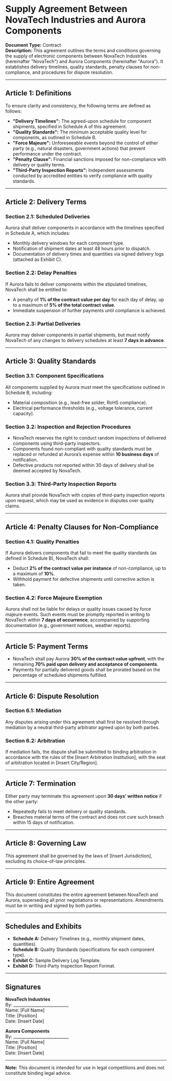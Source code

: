 

# **Supply Agreement Between NovaTech Industries and Aurora Components**  
**Document Type:** Contract  
**Description:** This agreement outlines the terms and conditions governing the supply of electronic components between NovaTech Industries (hereinafter "NovaTech") and Aurora Components (hereinafter "Aurora"). It establishes delivery timelines, quality standards, penalty clauses for non-compliance, and procedures for dispute resolution.  

---

## **Article 1: Definitions**  
To ensure clarity and consistency, the following terms are defined as follows:  
- **"Delivery Timelines":** The agreed-upon schedule for component shipments, specified in Schedule A of this agreement.  
- **"Quality Standards":** The minimum acceptable quality level for components, as outlined in Schedule B.  
- **"Force Majeure":** Unforeseeable events beyond the control of either party (e.g., natural disasters, government actions) that prevent performance under the contract.  
- **"Penalty Clause":** Financial sanctions imposed for non-compliance with delivery or quality terms.  
- **"Third-Party Inspection Reports":** Independent assessments conducted by accredited entities to verify compliance with quality standards.  

---

## **Article 2: Delivery Terms**  
### **Section 2.1: Scheduled Deliveries**  
Aurora shall deliver components in accordance with the timelines specified in Schedule A, which includes:  
- Monthly delivery windows for each component type.  
- Notification of shipment dates at least 48 hours prior to dispatch.  
- Documentation of delivery times and quantities via signed delivery logs (attached as Exhibit C).  

### **Section 2.2: Delay Penalties**  
If Aurora fails to deliver components within the stipulated timelines, NovaTech shall be entitled to:  
- A penalty of **1% of the contract value per day** for each day of delay, up to a maximum of **5% of the total contract value**.  
- Immediate suspension of further payments until compliance is achieved.  

### **Section 2.3: Partial Deliveries**  
Aurora may deliver components in partial shipments, but must notify NovaTech of any changes to delivery schedules at least **7 days in advance**.  

---

## **Article 3: Quality Standards**  
### **Section 3.1: Component Specifications**  
All components supplied by Aurora must meet the specifications outlined in Schedule B, including:  
- Material composition (e.g., lead-free solder, RoHS compliance).  
- Electrical performance thresholds (e.g., voltage tolerance, current capacity).  

### **Section 3.2: Inspection and Rejection Procedures**  
- NovaTech reserves the right to conduct random inspections of delivered components using third-party inspectors.  
- Components found non-compliant with quality standards must be replaced or refunded at Aurora’s expense within **10 business days** of notification.  
- Defective products not reported within 30 days of delivery shall be deemed accepted by NovaTech.  

### **Section 3.3: Third-Party Inspection Reports**  
Aurora shall provide NovaTech with copies of third-party inspection reports upon request, which may be used as evidence in disputes over quality claims.  

---

## **Article 4: Penalty Clauses for Non-Compliance**  
### **Section 4.1: Quality Penalties**  
If Aurora delivers components that fail to meet the quality standards (as defined in Schedule B), NovaTech shall:  
- Deduct **2% of the contract value per instance** of non-compliance, up to a maximum of **10%**.  
- Withhold payment for defective shipments until corrective action is taken.  

### **Section 4.2: Force Majeure Exemption**  
Aurora shall not be liable for delays or quality issues caused by force majeure events. Such events must be promptly reported in writing to NovaTech within **7 days of occurrence**, accompanied by supporting documentation (e.g., government notices, weather reports).  

---

## **Article 5: Payment Terms**  
- NovaTech shall pay Aurora **30% of the contract value upfront**, with the remaining **70% paid upon delivery and acceptance of components**.  
- Payments for partially delivered goods shall be prorated based on the percentage of scheduled shipments fulfilled.  

---

## **Article 6: Dispute Resolution**  
### **Section 6.1: Mediation**  
Any disputes arising under this agreement shall first be resolved through mediation by a neutral third-party arbitrator agreed upon by both parties.  
### **Section 6.2: Arbitration**  
If mediation fails, the dispute shall be submitted to binding arbitration in accordance with the rules of the [Insert Arbitration Institution], with the seat of arbitration located in [Insert City/Region].  

---

## **Article 7: Termination**  
Either party may terminate this agreement upon **30 days’ written notice** if the other party:  
- Repeatedly fails to meet delivery or quality standards.  
- Breaches material terms of the contract and does not cure such breach within 15 days of notification.  

---

## **Article 8: Governing Law**  
This agreement shall be governed by the laws of [Insert Jurisdiction], excluding its choice-of-law principles.  

---

## **Article 9: Entire Agreement**  
This document constitutes the entire agreement between NovaTech and Aurora, superseding all prior negotiations or representations. Amendments must be in writing and signed by both parties.  

---

## **Schedules and Exhibits**  
- **Schedule A:** Delivery Timelines (e.g., monthly shipment dates, quantities).  
- **Schedule B:** Quality Standards (specifications for each component type).  
- **Exhibit C:** Sample Delivery Log Template.  
- **Exhibit D:** Third-Party Inspection Report Format.  

---

## **Signatures**  
**NovaTech Industries**  
By: ___________________________  
Name: [Full Name]  
Title: [Position]  
Date: [Insert Date]  

**Aurora Components**  
By: ___________________________  
Name: [Full Name]  
Title: [Position]  
Date: [Insert Date]  

--- 

**Note:** This document is intended for use in legal competitions and does not constitute binding legal advice.